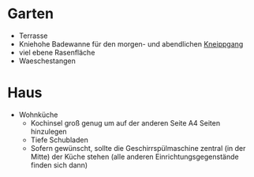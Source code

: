 # Garten

* Terrasse
* Kniehohe Badewanne für den morgen- und abendlichen [Kneippgang](https://de.wikipedia.org/wiki/Kneipp-Medizin)
* viel ebene Rasenfläche
* Waeschestangen

# Haus

* Wohnküche
    * Kochinsel groß genug um auf der anderen Seite A4 Seiten hinzulegen
    * Tiefe Schubladen
    * Sofern gewünscht, sollte die Geschirrspülmaschine zentral (in der Mitte) der Küche stehen (alle anderen Einrichtungsgegenstände finden sich dann)
